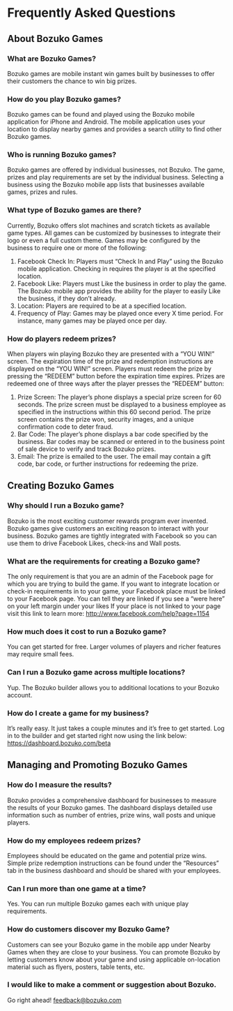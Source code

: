 # Frequently Asked Questions

## About Bozuko Games

### What are Bozuko Games?

Bozuko games are mobile instant win games built by businesses to offer their customers the chance to win big prizes.
 
### How do you play Bozuko games?

Bozuko games can be found and played using the Bozuko mobile application for iPhone and Android. The mobile application uses your location to display nearby games and provides a search utility to find other Bozuko games.
 
### Who is running Bozuko games?

Bozuko games are offered by individual businesses, not Bozuko.  The game, prizes and play requirements are set by the individual business.  Selecting a business using the Bozuko mobile app lists that businesses available games, prizes and rules.

### What type of Bozuko games are there?

Currently, Bozuko offers slot machines and scratch tickets as available game types.  All games can be customized by businesses to integrate their logo or even a full custom theme.  Games may be configured by the business to require one or more of the following:

1.  Facebook Check In: Players must “Check In and Play” using the Bozuko mobile application.  Checking in requires the player is at the specified location.
2.  Facebook Like: Players must Like the business in order to play the game.  The Bozuko mobile app provides the ability for the player to easily Like the business, if they don’t already.
3.  Location: Players are required to be at a specified location.
4.  Frequency of Play: Games may be played once every X time period.   For instance, many games may be played once per day.
 
### How do players redeem prizes?

When players win playing Bozuko they are presented with a “YOU WIN!” screen.   The expiration time of the prize and redemption instructions are displayed on the “YOU WIN!” screen.   Players must redeem the prize by pressing the “REDEEM” button before the expiration time expires. Prizes are redeemed one of three ways after the player presses the “REDEEM” button:

1. Prize Screen: The player’s phone displays a special prize screen for 60 seconds.   The prize screen must be displayed to a business employee as specified in the instructions within this 60 second period.   The prize screen contains the prize won, security images, and a unique confirmation code to deter fraud.
2. Bar Code:  The player’s phone displays a bar code specified by the business.  Bar codes may be scanned or entered in to the business point of sale device to verify and track Bozuko prizes.
3. Email: The prize is emailed to the user.  The email may contain a gift code, bar code, or further instructions for redeeming the prize.

## Creating Bozuko Games

### Why should I run a Bozuko game?

Bozuko is the most exciting customer rewards program ever invented.  Bozuko games give customers an exciting reason to interact with your business.  Bozuko games are tightly integrated with Facebook so you can use them to drive Facebook Likes, check-ins and Wall posts.

### What are the requirements for creating a Bozuko game?

The only requirement is that you are an admin of the Facebook page for which you are trying to build the game.  If you want to integrate location or check-in requirements in to your game, your Facebook place must be linked to your Facebook page.  You can tell they are linked if you see a “were here” on your left margin under your likes  If your place is not linked to your page visit this link to learn more: 
http://www.facebook.com/help?page=1154

### How much does it cost to run a Bozuko game?

You can get started for free.  Larger volumes of players and richer features may require small fees.

### Can I run a Bozuko game across multiple locations?

Yup.  The Bozuko builder allows you to additional locations to your Bozuko account.

### How do I create a game for my business?

It’s really easy.   It just takes a couple minutes and it’s free to get started.  Log in to the builder and get started right now using the link below:
https://dashboard.bozuko.com/beta

 
## Managing and Promoting Bozuko Games

### How do I measure the results?

Bozuko provides a comprehensive dashboard for businesses to measure the results of your Bozuko games.  The dashboard displays detailed use information such as number of entries, prize wins, wall posts and unique players.

### How do my employees redeem prizes?

Employees should be educated on the game and potential prize wins.  Simple prize redemption instructions can be found under the “Resources” tab in the business dashboard and should be shared with your employees.

### Can I run more than one game at a time?

Yes.  You can run multiple Bozuko games each with unique play requirements.

### How do customers discover my Bozuko Game?

Customers can see your Bozuko game in the mobile app under Nearby Games when they are close to your business.  You can promote Bozuko by letting customers know about your game and using applicable on-location material such as flyers, posters, table tents, etc.

### I would like to make a comment or suggestion about Bozuko.
Go right ahead! feedback@bozuko.com